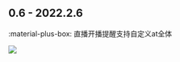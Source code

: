 ## 0.6 - 2022.2.6

<!-- :material-bug-check: -->

:material-plus-box: 直播开播提醒支持自定义at全体

![](/imgs/updateLog/0.6.png)